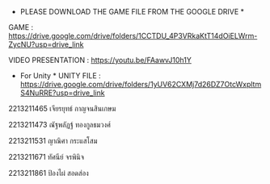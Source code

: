 * PLEASE DOWNLOAD THE GAME FILE FROM THE GOOGLE DRIVE *

GAME : https://drive.google.com/drive/folders/1CCTDU_4P3VRkaKtT14dOiELWrm-ZycNU?usp=drive_link


VIDEO PRESENTATION : https://youtu.be/FAawvJ10h1Y

* For Unity *
UNITY FILE : https://drive.google.com/drive/folders/1yUV62CXMj7d26DZ7OtcWxpltmS4NuRRE?usp=drive_link


2213211465 เจียรยุทธ์ กาญจนสินเกษม

2213211473 ณัฐพลัฏฐ์ ทองกูลธมวงศ์

2213211531 ญาณิศา กระแสโสม

2213211671 ทัศนีย์ จรพินิจ 

2213211861 ป้องไผ่ สอดส่อง

